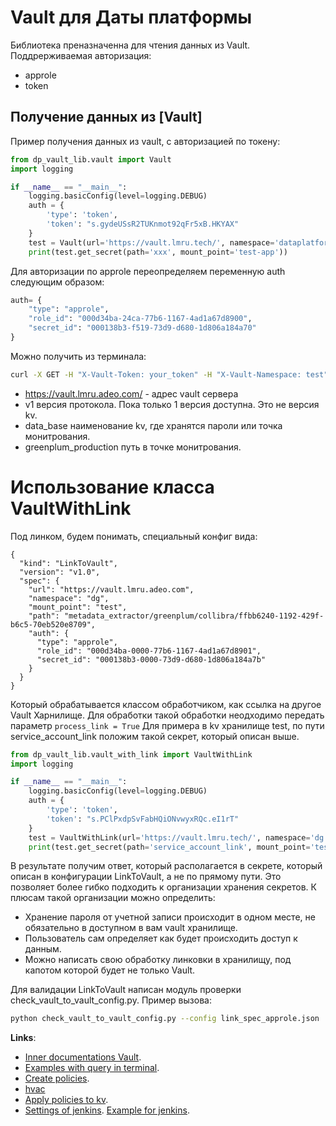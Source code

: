 # Vault для Даты платформы
Библиотека преназначенна для чтения данных из Vault.
Поддрерживаемая авторизация:
- approle
- token

## Получение данных из [Vault]
Пример получения данных из vault, с авторизацией по токену:
```python
from dp_vault_lib.vault import Vault
import logging

if __name__ == "__main__":
    logging.basicConfig(level=logging.DEBUG)
    auth = {
        'type': 'token',
        'token': "s.gydeUSsR2TUKnmot92qFr5xB.HKYAX"
    }
    test = Vault(url='https://vault.lmru.tech/', namespace='dataplatform', auth=auth)
    print(test.get_secret(path='xxx', mount_point='test-app'))
```
Для авторизации по approle переопределяем переменную auth следующим образом:
```python
auth= {
    "type": "approle",
    "role_id": "000d34ba-24ca-77b6-1167-4ad1a67d8900",
    "secret_id": "000138b3-f519-73d9-d680-1d806a184a70"
}
```
Можно получить из терминала:

```bash
curl -X GET -H "X-Vault-Token: your_token" -H "X-Vault-Namespace: test" https://vault.lmru.adeo.com/v1/data_base/data/greenplum_production
```
- https://vault.lmru.adeo.com/ - адрес vault сервера
- v1 версия протокола. Пока только 1 версия доступна. Это не версия kv.
- data_base наименование kv, где хранятся пароли или точка монитрования.
- greenplum_production путь в точке монитрования.


# Использование класса VaultWithLink
Под линком, будем понимать, специальный конфиг вида:
```
{
  "kind": "LinkToVault",
  "version": "v1.0",
  "spec": {
    "url": "https://vault.lmru.adeo.com",
    "namespace": "dg",
    "mount_point": "test",
    "path": "metadata_extractor/greenplum/collibra/ffbb6240-1192-429f-b6c5-70eb520e8709",
    "auth": {
      "type": "approle",
      "role_id": "000d34ba-0000-77b6-1167-4ad1a67d8901",
      "secret_id": "000138b3-0000-73d9-d680-1d806a184a7b"
    }
  }
}
```
Который обрабатывается классом обработчиком, как ссылка на другое Vault Харнилище. Для обработки такой обработки неодходимо передать параметр ```process_link = True```
Для примера в kv хранилище test, по пути service_account_link положим такой секрет, который описан выше.

```python
from dp_vault_lib.vault_with_link import VaultWithLink
import logging

if __name__ == "__main__":
    logging.basicConfig(level=logging.DEBUG)
    auth = {
        'type': 'token',
        'token': "s.PClPxdpSvFabHQiONvwyxRQc.eI1rT"
    }
    test = VaultWithLink(url='https://vault.lmru.tech/', namespace='dg', auth=auth)
    print(test.get_secret(path='service_account_link', mount_point='test', process_link = True))
```
В результате получим ответ, который располагается в секрете, который описан в конфигурации LinkToVault, а не по прямому пути. Это позволяет более гибко подходить к организации хранения секретов.
К плюсам такой организации можно определить:
- Хранение пароля от учетной записи происходит в одном месте, не обязательно в доступном в вам vault хранилище.
- Пользователь сам определяет как будет происходить доступ к данным.
- Можно написать свою обработку линковки в хранилищу, под капотом которой будет не только Vault.

Для валидации LinkToVault написан модуль проверки check_vault_to_vault_config.py. Пример вызова:
```bash
python check_vault_to_vault_config.py --config link_spec_approle.json
```


**Links**:

- [Inner documentations Vault](https://confluence.lmru.tech/display/DEVOPS/Vault#Vault-HowtoUse).
- [Examples with query in terminal](https://confluence.lmru.tech/display/DEVOPS/Vault+Basics).
- [Create poliсies](https://confluence.lmru.tech/pages/viewpage.action?pageId=154567241).
-  [hvac](https://hvac.readthedocs.io/en/stable/)
- [Apply poliсies to kv](https://confluence.lmru.tech/pages/viewpage.action?pageId=154567224).
- [Settings of jenkins](https://confluence.lmru.tech/pages/viewpage.action?pageId=154567224). [Example for jenkins](https://github.com/adeo/sfsm%E2%80%93inequality/blob/master/deploy/Jenkinsfile).
